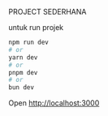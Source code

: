 PROJECT SEDERHANA

untuk run projek

```bash
npm run dev
# or
yarn dev
# or
pnpm dev
# or
bun dev
```

Open [http://localhost:3000](http://localhost:3000)

